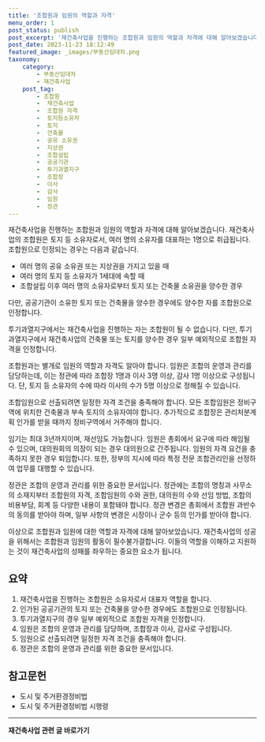 ```yaml
---
title: '조합원과 임원의 역할과 자격'
menu_order: 1
post_status: publish
post_excerpt: '재건축사업을 진행하는 조합원과 임원의 역할과 자격에 대해 알아보겠습니다. 재건축사업의 조합원은 토지 등 소유자로서, 여러 명의 소유자를 대표하는 1명으로 취급됩니다. 조합원으로 인정되는 경우는 다음과 같습니다.'
post_date: 2023-11-23 18:12:49
featured_image: _images/부동산임대차.png
taxonomy:
    category:
        - 부동산임대차
        - 재건축사업
    post_tag:
        - 조합원
        -  재건축사업
        -  조합원 자격
        -  토지등소유자
        -  토지
        -  건축물
        -  공유 소유권
        -  지상권
        -  조합설립
        -  공공기관
        -  투기과열지구
        -  조합장
        -  이사
        -  감사
        -  임원
        -  정관
---
```



재건축사업을 진행하는 조합원과 임원의 역할과 자격에 대해 알아보겠습니다. 재건축사업의 조합원은 토지 등 소유자로서, 여러 명의 소유자를 대표하는 1명으로 취급됩니다. 조합원으로 인정되는 경우는 다음과 같습니다.

- 여러 명의 공유 소유권 또는 지상권을 가지고 있을 때
- 여러 명의 토지 등 소유자가 1세대에 속할 때
- 조합설립 이후 여러 명의 소유자로부터 토지 또는 건축물 소유권을 양수한 경우

다만, 공공기관이 소유한 토지 또는 건축물을 양수한 경우에도 양수한 자를 조합원으로 인정합니다. 

투기과열지구에서는 재건축사업을 진행하는 자는 조합원이 될 수 없습니다. 다만, 투기과열지구에서 재건축사업의 건축물 또는 토지를 양수한 경우 일부 예외적으로 조합원 자격을 인정합니다.

조합원과는 별개로 임원의 역할과 자격도 알아야 합니다. 임원은 조합의 운영과 관리를 담당하는데, 이는 정관에 따라 조합장 1명과 이사 3명 이상, 감사 1명 이상으로 구성됩니다. 단, 토지 등 소유자의 수에 따라 이사의 수가 5명 이상으로 정해질 수 있습니다.

조합임원으로 선출되려면 일정한 자격 조건을 충족해야 합니다. 모든 조합임원은 정비구역에 위치한 건축물과 부속 토지의 소유자여야 합니다. 추가적으로 조합장은 관리처분계획 인가를 받을 때까지 정비구역에서 거주해야 합니다.

임기는 최대 3년까지이며, 재선임도 가능합니다. 임원은 총회에서 요구에 따라 해임될 수 있으며, 대의원회의 의장이 되는 경우 대의원으로 간주됩니다. 임원의 자격 요건을 충족하지 못한 경우 퇴임합니다. 또한, 정부의 지시에 따라 특정 전문 조합관리인을 선정하여 업무를 대행할 수 있습니다.

정관은 조합의 운영과 관리를 위한 중요한 문서입니다. 정관에는 조합의 명칭과 사무소의 소재지부터 조합원의 자격, 조합임원의 수와 권한, 대의원의 수와 선임 방법, 조합의 비용부담, 회계 등 다양한 내용이 포함돼야 합니다. 정관 변경은 총회에서 조합원 과반수의 동의를 받아야 하며, 일부 사항의 변경은 시장이나 군수 등의 인가를 받아야 합니다.

이상으로 조합원과 임원에 대한 역할과 자격에 대해 알아보았습니다. 재건축사업의 성공을 위해서는 조합원과 임원의 활동이 필수불가결합니다. 이들의 역할을 이해하고 지원하는 것이 재건축사업의 성패를 좌우하는 중요한 요소가 됩니다.

## 요약

1. 재건축사업을 진행하는 조합원은 소유자로서 대표자 역할을 합니다.
2. 인가된 공공기관의 토지 또는 건축물을 양수한 경우에도 조합원으로 인정됩니다.
3. 투기과열지구의 경우 일부 예외적으로 조합원 자격을 인정합니다.
4. 임원은 조합의 운영과 관리를 담당하며, 조합장과 이사, 감사로 구성됩니다.
5. 임원으로 선출되려면 일정한 자격 조건을 충족해야 합니다.
6. 정관은 조합의 운영과 관리를 위한 중요한 문서입니다.

## 참고문헌

- 도시 및 주거환경정비법
- 도시 및 주거환경정비법 시행령
<!-- wp:separator -->
<hr class="wp-block-separator has-alpha-channel-opacity"/>
<!-- /wp:separator -->

<!-- wp:group {"backgroundColor":"base","layout":{"type":"constrained"}} -->
<div class="wp-block-group has-base-background-color has-background"><!-- wp:paragraph {"align":"center","fontSize":"medium"} -->
<p class="has-text-align-center has-large-font-size"><strong>재건축사업 관련 글 바로가기</strong></p>
<!-- /wp:paragraph -->


<!-- wp:latest-posts
{"categories":[{"id":27267,"count":19,"description":"","link":"https://uknowlaw.com/category/%ec%9e%ac%ea%b1%b4%ec%b6%95%ec%82%ac%ec%97%85/","name":"재건축사업","slug":"재건축사업","taxonomy":"category","parent":0,"meta":[],"_links":{"self":[{"href":"https://uknowlaw.com/wp-json/wp/v2/categories/27267"}],"collection":[{"href":"https://uknowlaw.com/wp-json/wp/v2/categories"}],"about":[{"href":"https://uknowlaw.com/wp-json/wp/v2/taxonomies/category"}],"wp:post_type":[{"href":"https://uknowlaw.com/wp-json/wp/v2/posts?categories=27267"}],"curies":[{"name":"wp","href":"https://api.w.org/{rel}","templated":true}]}}],"postsToShow":100,"excerptLength":28,"postLayout":"grid","columns":2,"featuredImageAlign":"left","featuredImageSizeSlug":"large","fontSize":"small"} /--></div>
<!-- /wp:group -->